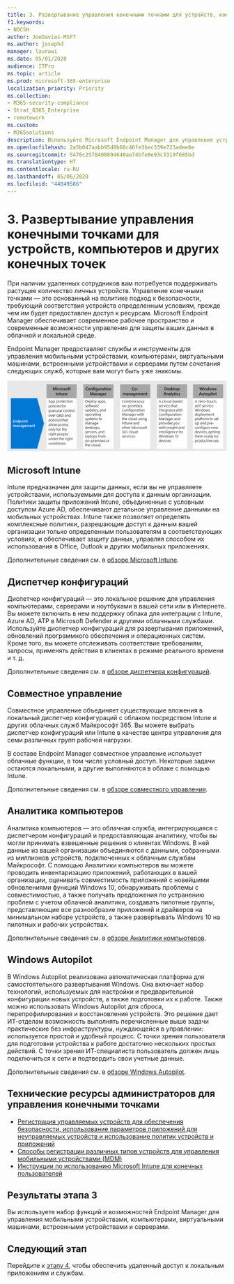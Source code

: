```yaml
---
title: 3. Развертывание управления конечными точками для устройств, компьютеров и других конечных точек
f1.keywords:
- NOCSH
author: JoeDavies-MSFT
ms.author: josephd
manager: laurawi
ms.date: 05/01/2020
audience: ITPro
ms.topic: article
ms.prod: microsoft-365-enterprise
localization_priority: Priority
ms.collection:
- M365-security-compliance
- Strat_O365_Enterprise
- remotework
ms.custom:
- M365solutions
description: Используйте Microsoft Endpoint Manager для управления устройствами, компьютерами и другими конечными точками.
ms.openlocfilehash: 2a5b047aabb95d0b60c46fe3bec339e723adee0e
ms.sourcegitcommit: 5476c2578400894640ae74bfe8e93c3319f685bd
ms.translationtype: HT
ms.contentlocale: ru-RU
ms.lasthandoff: 05/06/2020
ms.locfileid: "44049586"
---
```

# <a name="3-deploy-endpoint-management-for-your-devices-pcs-and-other-endpoints"></a>3. Развертывание управления конечными точками для устройств, компьютеров и других конечных точек

При наличии удаленных сотрудников вам потребуется поддерживать растущее количество личных устройств. Управление конечными точками — это основанный на политике подход к безопасности, требующий соответствия устройств определенным условиям, прежде чем им будет предоставлен доступ к ресурсам. Microsoft Endpoint Manager обеспечивает современное рабочее пространство и современные возможности управления для защиты ваших данных в облачной и локальной среде. 

Endpoint Manager предоставляет службы и инструменты для управления мобильными устройствами, компьютерами, виртуальными машинами, встроенными устройствами и серверами путем сочетания следующих служб, которые вам могут быть уже знакомы.

![Компоненты для управления конечными точками](../media/empower-people-to-work-remotely/endpoint-managment-step-grid.png)

## <a name="microsoft-intune"></a>Microsoft Intune

Intune предназначен для защиты данных, если вы не управляете устройствами, используемыми для доступа к данным организации. Политики защиты приложений Intune, объединенные с условным доступом Azure AD, обеспечивают детальное управление данными на мобильных устройствах. Intune также позволяет определять комплексные политики, разрешающие доступ к данным вашей организации только определенным пользователям в соответствующих условиях, и обеспечивает защиту данных, управляя способом их использования в Office, Outlook и других мобильных приложениях.

Дополнительные сведения см. в [обзоре Microsoft Intune](https://docs.microsoft.com/intune/fundamentals/what-is-intune).

## <a name="configuration-manager"></a>Диспетчер конфигураций

Диспетчер конфигураций — это локальное решение для управления компьютерами, серверами и ноутбуками в вашей сети или в Интернете. Вы можете включить в нем поддержку облака для интеграции с Intune, Azure AD, ATP в Microsoft Defender и другими облачными службами. Используйте диспетчер конфигураций для развертывания приложений, обновлений программного обеспечения и операционных систем. Кроме того, вы можете отслеживать соответствие требованиям, запросы, применять действия в клиентах в режиме реального времени и т. д.

Дополнительные сведения см. в [обзоре диспетчера конфигураций](https://docs.microsoft.com/mem/configmgr/core/understand/introduction).

## <a name="co-management"></a>Совместное управление

Совместное управление объединяет существующие вложения в локальный диспетчер конфигураций с облаком посредством Intune и других облачных служб Майкрософт 365. Вы можете выбрать диспетчер конфигураций или Intune в качестве центра управления для семи различных групп рабочей нагрузки.

В составе Endpoint Manager совместное управление использует облачные функции, в том числе условный доступ. Некоторые задачи остаются локальными, а другие выполняются в облаке с помощью Intune.

Дополнительные сведения см. в [обзоре совместного управления](https://docs.microsoft.com/mem/configmgr/comanage/overview).

## <a name="desktop-analytics"></a>Аналитика компьютеров

Аналитика компьютеров — это облачная служба, интегрирующаяся с диспетчером конфигураций и предоставляющая аналитику, чтобы вы могли принимать взвешенные решения о клиентах Windows. В ней данные из вашей организации объединяются с данными, собранными из миллионов устройств, подключенных к облачным службам Майкрософт. С помощью Аналитики компьютеров вы можете проводить инвентаризацию приложений, работающих в вашей организации, оценивать совместимость приложений с новейшими обновлениями функций Windows 10, обнаруживать проблемы с совместимостью, а также получать предложения по устранению проблем с учетом облачной аналитики, создавать пилотные группы, представляющие все разнообразие приложений и драйверов на минимальном наборе устройств, а также развертывать Windows 10 на пилотных и рабочих устройствах.

Дополнительные сведения см. в [обзоре Аналитики компьютеров](https://docs.microsoft.com/mem/configmgr/desktop-analytics/overview).

## <a name="windows-autopilot"></a>Windows Autopilot

В Windows Autopilot реализована автоматическая платформа для самостоятельного развертывания Windows. Она включает набор технологий, используемых для настройки и предварительной конфигурации новых устройств, а также подготовки их к работе. Также можно использовать Windows Autopilot для сброса, перепрофилирования и восстановления устройств. Это решение дает ИТ-отделам возможность выполнять перечисленные выше задачи практические без инфраструктуры, нуждающейся в управлении: используется простой и удобный процесс. С точки зрения пользователя для подготовки устройства к работе достаточно нескольких простых действий. С точки зрения ИТ-специалиста пользователь должен лишь подключиться к сети и подтвердить свои учетные данные.

Дополнительные сведения см. в [обзоре Windows Autopilot](https://docs.microsoft.com/windows/deployment/windows-autopilot/windows-autopilot).

## <a name="admin-technical-resources-for-endpoint-management"></a>Технические ресурсы администраторов для управления конечными точками

- [Регистрация управляемых устройств для обеспечения безопасности, использование параметров приложений для неуправляемых устройств и использование политик устройств и приложений](https://docs.microsoft.com/microsoft-365/enterprise/mobility-infrastructure)
- [Способы регистрации различных типов устройств для управления мобильными устройствами (MDM)](https://docs.microsoft.com/mem/intune/enrollment/device-enrollment)
- [Инструкции по использованию Microsoft Intune для конечных пользователей](https://docs.microsoft.com/mem/intune/fundamentals/end-user-educate)
 
## <a name="results-of-step-3"></a>Результаты этапа 3

Вы используете набор функций и возможностей Endpoint Manager для управления мобильными устройствами, компьютерами, виртуальными машинами, встроенными устройствами и серверами.

## <a name="next-step"></a>Следующий этап

Перейдите к [этапу 4](empower-people-to-work-remotely-teams-productivity-apps.md), чтобы обеспечить удаленный доступ к локальным приложениям и службам.
